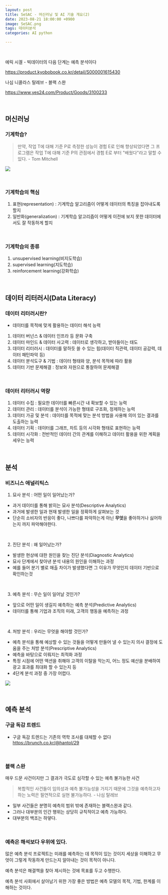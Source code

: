 ```yaml
---
layout: post
title: SeSAC - 머신러닝 및 AI 기술 개요(2)
date: 2023-08-21 18:00:00 +0900
image: SeSAC.png
tags: 데이터분석 
categories: AI python

---
```


<br>

에릭 시겔 - 빅데이터의 다음 단계는 예측 분석이다

https://product.kyobobook.co.kr/detail/S000001615430


나심 니콜라스 탈레브 - 블랙 스완

https://www.yes24.com/Product/Goods/3100233

<br>

## 머신러닝

### 기계학습?

> 만약, 작업 T에 대해 기준 P로 측정한 성능이 경험 E로 인해 향상되었다면 그 프로그램은 작업 T에 대해 기준 P의 관점에서 경험 E로 부터 "배웠다"라고 말할 수 있다. - Tom Mitchell


![](https://i.imgur.com/F5DQlIY.png)

<br>

### 기계학습의 핵심

1. 표현(representation) : 기계학습 알고리즘이 어떻게 데이터의 특징을 잡아내도록 할지
2. 일반화(generalization) : 기계학습 알고리즘이 어떻게 이전에 보지 못한 데이터에서도 잘 작동하게 할지

<br>

### 기계학습의 종류

1. unsupervised learning(비지도학습)
2. supervised learning(지도학습)
3. reinforcement learning(강화학습)

<br>


## 데이터 리터러시(Data Literacy)

### 데이터 리터러시란?

* 데이터를 목적에 맞게 활용하는 데이터 해석 능력

1. 데이터 버넌스 & 데이터 인프라 등 문화 구축
2. 데이터 마인드 & 데이터 사고력 : 데이터로 생각하고, 받아들이는 태도
3. 데이터 리터러시 : 데이터를 말하듯 쓸 수 있는 힘(데이터 직관력, 데이터 공감력, 데이터 패턴파악 등)
4. 데이터 분석도구 & 기법 : 데이터 형태와 양, 분석 목적에 따라 활용
5. 데이터 기반 문제해결 : 정보와 자원으로 통찰하여 문제해결

<br>

### 데이터 리터러시 역량

1. 데이터 수집 : 필요한 데이터를 빠른시간 내 확보할 수 있는 능력
2. 데이터 관리 : 데이터를 분석이 가능한 형태로 구조화, 정제하는 능력
3. 데이터 가공 및 분석 : 데이터를 목적에 맞는 분석 방법을 사용해 의미 있는 결과를 도출하는 능력
4. 데이터 기획 : 데이터를 그래프, 차트 등의 시각화 형태로 표현하는 능력
5. 데이터 시각화 : 전반적인 데이터 간의 관계를 이해하고 데이터 활용을 위한 계획을 세우는 능력

<br>

## 분석

### 비즈니스 애널리틱스

1. 묘사 분석 : 어떤 일이 일어났는가?

* 과거 데이터를 통해 밝히는 묘사 분석(Descriptive Analytics)
* 과거에 발생한 일과 현재 발생한 일을 정확하게 살펴보는 것
* 단순히 소비자의 반응이 좋다, 나쁘다를 파악하는게 아닌 **무엇**을 좋아하거나 싫어하는지 까지 파악해야한다.

<br>

2. 진단 분석 : 왜 일어났는가?

* 발생한 현상에 대한 원인을 찾는 진단 분석(Diagnostic Analytics)
* 묘사 단계에서 찾아낸 분석 내용의 원인을 이해하는 과정
* 예를 들어 분기 별로 매출 차이가 발생했다면 그 이유가 무엇인지 데이터 기반으로 확인하는것

<br>

3. 예측 분석 : 무슨 일이 일어날 것인가?

* 앞으로 어떤 일이 생길지 예측하는 예측 분석(Predictive Analytics)
* 데이터를 통해 기업과 조직의 미래, 고객의 행동을 예측하는 과정

<br>

4. 처방 분석 : 우리는 무엇을 해야할 것인가?

* 예측 분석을 통해 예상할 수 있는 것들을 어떻게 만들어 낼 수 있는지 의사 결정에 도움을 주는 처방 분석(Prescriptive Analytics)
* 예측을 바탕으로 이뤄지는 최적화 과정
* 특정 시점에 어떤 액션을 취해야 고객의 이탈을 막는지, 어느 정도 예산을 분배하여 광고 효과를 최대화 할 수 있는지 등
* 4단계 분석 과정 중 가장 어렵다.


![](https://i.imgur.com/vg28a5E.png)


<br>

## 예측 분석

### 구글 독감 트렌드

* 구글 독감 트렌드는 기존의 역학 조사를 대체할 수 없다
  https://brunch.co.kr/@hantol/29

<br>

### 블랙 스완 

매우 드문 사건이지만 그 결과가 극도로 심각할 수 있는 예측 불가능한 사건

>복합적인 사건들이 임의성과 예측 불가능성을 가지기 때문에 그것을 예측하고자 하는 노력은 필연적으로 실현 불가능하다. - 나심 탈레브

* 일부 사건들은 분명히 예측의 범위 밖에 존재하는 블랙스완과 같다.
* 그러나 대부분의 인간 행위는 상당히 규칙적이고 예측 가능하다.
* 대부분의 백조는 하얗다.

<br>

### 예측은 해석보다 우위에 있다.

많은 예측 분석 프로젝트는 미래를 예측하는 데 목적이 있는 것이지 세상을 이해하고 무엇이 그렇게 작동하게 만드는지 알아내는 것이 목적이 아니다.

예측 분석은 해결책을 찾아 제시하는 것에 목표를 두고 수행한다.

예측 분석 사회에서 살아남기 위한 가장 좋은 방법은 예측 모델의 목적, 기법, 한계를 이해하는 것이다.
